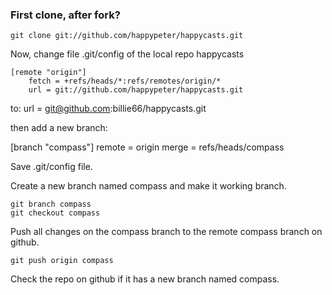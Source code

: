 ### First clone, after fork?

    git clone git://github.com/happypeter/happycasts.git

Now, change file .git/config of the local repo happycasts 

    [remote "origin"]
        fetch = +refs/heads/*:refs/remotes/origin/*
        url = git://github.com/happypeter/happycasts.git

to:
    url = git@github.com:billie66/happycasts.git 

then add a new branch:

   [branch "compass"]
       remote = origin
       merge = refs/heads/compass

Save .git/config file.

Create a new branch named compass and make it working branch.

    git branch compass
    git checkout compass

Push all changes on the compass branch to the remote compass branch on github.

    git push origin compass

Check the repo on github if it has a new branch named compass.
 
